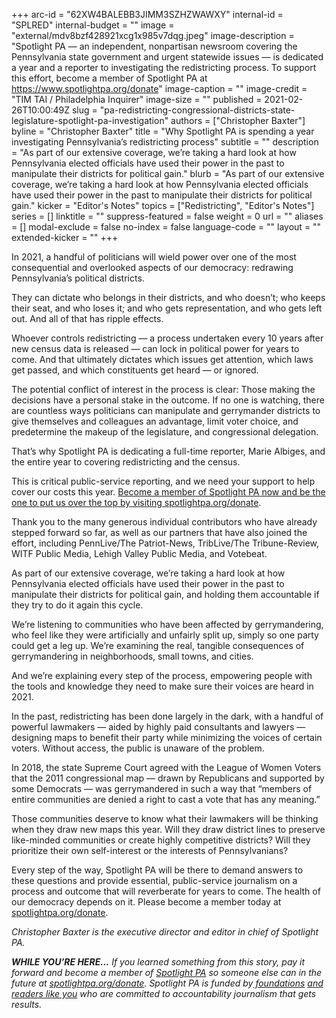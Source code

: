 +++
arc-id = "62XW4BALEBB3JIMM3SZHZWAWXY"
internal-id = "SPLRED"
internal-budget = ""
image = "external/mdv8bzf428921xcg1x985v7dqg.jpeg"
image-description = "Spotlight PA — an independent, nonpartisan newsroom covering the Pennsylvania state government and urgent statewide issues — is dedicated a year and a reporter to investigating the redistricting process. To support this effort, become a member of Spotlight PA at https://www.spotlightpa.org/donate"
image-caption = ""
image-credit = "TIM TAI / Philadelphia Inquirer"
image-size = ""
published = 2021-02-26T10:00:49Z
slug = "pa-redistricting-congressional-districts-state-legislature-spotlight-pa-investigation"
authors = ["Christopher Baxter"]
byline = "Christopher Baxter"
title = "Why Spotlight PA is spending a year investigating Pennsylvania’s redistricting process"
subtitle = ""
description = "As part of our extensive coverage, we’re taking a hard look at how Pennsylvania elected officials have used their power in the past to manipulate their districts for political gain."
blurb = "As part of our extensive coverage, we’re taking a hard look at how Pennsylvania elected officials have used their power in the past to manipulate their districts for political gain."
kicker = "Editor's Notes"
topics = ["Redistricting", "Editor's Notes"]
series = []
linktitle = ""
suppress-featured = false
weight = 0
url = ""
aliases = []
modal-exclude = false
no-index = false
language-code = ""
layout = ""
extended-kicker = ""
+++

In 2021, a handful of politicians will wield power over one of the most consequential and overlooked aspects of our democracy: redrawing Pennsylvania’s political districts.

They can dictate who belongs in their districts, and who doesn’t; who keeps their seat, and who loses it; and who gets representation, and who gets left out. And all of that has ripple effects.

Whoever controls redistricting — a process undertaken every 10 years after new census data is released — can lock in political power for years to come. And that ultimately dictates which issues get attention, which laws get passed, and which constituents get heard — or ignored.

The potential conflict of interest in the process is clear: Those making the decisions have a personal stake in the outcome. If no one is watching, there are countless ways politicians can manipulate and gerrymander districts to give themselves and colleagues an advantage, limit voter choice, and predetermine the makeup of the legislature, and congressional delegation.

That’s why Spotlight PA is dedicating a full-time reporter, Marie Albiges, and the entire year to covering redistricting and the census.

This is critical public-service reporting, and we need your support to help cover our costs this year. <a href="/donate?campaign=701Dn000000YgpFIAS" target=_blank>Become a member of Spotlight PA now and be the one to put us over the top by visiting spotlightpa.org/donate</a>.

<script src="https://www.spotlightpa.org/embed.js" async></script><div data-spl-embed-version="1" data-spl-src="https://www.spotlightpa.org/embeds/cta/?eyebrow=BECOME%20A%20MEMBER&body=If%20you%20value%20unique%2C%20in-depth%20and%20hard-hitting%20accountability%20journalism%2C%20become%20a%20member%20of%20Spotlight%20PA%20now.&cta=CLICK%20TO%20CONTRIBUTE"></div>

Thank you to the many generous individual contributors who have already stepped forward so far, as well as our partners that have also joined the effort, including PennLive/The Patriot-News, TribLive/The Tribune-Review, WITF Public Media, Lehigh Valley Public Media, and Votebeat.

As part of our extensive coverage, we’re taking a hard look at how Pennsylvania elected officials have used their power in the past to manipulate their districts for political gain, and holding them accountable if they try to do it again this cycle.

We’re listening to communities who have been affected by gerrymandering, who feel like they were artificially and unfairly split up, simply so one party could get a leg up. We’re examining the real, tangible consequences of gerrymandering in neighborhoods, small towns, and cities.

And we’re explaining every step of the process, empowering people with the tools and knowledge they need to make sure their voices are heard in 2021.

In the past, redistricting has been done largely in the dark, with a handful of powerful lawmakers — aided by highly paid consultants and lawyers — designing maps to benefit their party while minimizing the voices of certain voters. Without access, the public is unaware of the problem.

In 2018, the state Supreme Court agreed with the League of Women Voters that the 2011 congressional map — drawn by Republicans and supported by some Democrats — was gerrymandered in such a way that “members of entire communities are denied a right to cast a vote that has any meaning.”

Those communities deserve to know what their lawmakers will be thinking when they draw new maps this year. Will they draw district lines to preserve like-minded communities or create highly competitive districts? Will they prioritize their own self-interest or the interests of Pennsylvanians?

Every step of the way, Spotlight PA will be there to demand answers to these questions and provide essential, public-service journalism on a process and outcome that will reverberate for years to come. The health of our democracy depends on it. Please become a member today at <a href="/donate?campaign=701Dn000000YgpFIAS">spotlightpa.org/donate</a>.

<script src="https://www.spotlightpa.org/embed.js" async></script><div data-spl-embed-version="1" data-spl-src="https://www.spotlightpa.org/embeds/tips/?tip_text=Do%20you%20have%20a%20tip%20or%20idea%20about%20how%20we%20should%20cover%20redistricting%20in%20Pennsylvania%3F%20Send%20it%20to%20us."></div>

<i>Christopher Baxter is the executive director and editor in chief of Spotlight PA.</i>

<i><b>WHILE YOU’RE HERE...</b></i><i> If you learned something from this story, pay it forward and become a member of </i><a href="https://www.spotlightpa.org/"><i>Spotlight PA</i></a><i> so someone else can in the future at </i><a href="/donate?campaign=701Dn000000YgovIAC" target=_blank><i>spotlightpa.org/donate</i></a><i>. Spotlight PA is funded by</i><a href="https://www.spotlightpa.org/support"><i> foundations</i></a><i> </i><a href="https://www.spotlightpa.org/support"><i>and readers like you</i></a><i> who are committed to accountability journalism that gets results.</i>
